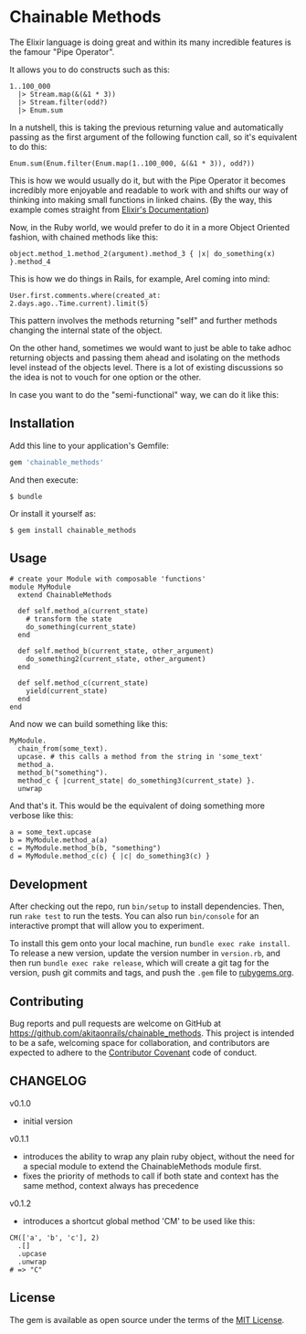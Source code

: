 # Chainable Methods

The Elixir language is doing great and within its many incredible features is the famour "Pipe Operator".

It allows you to do constructs such as this:

```
1..100_000
  |> Stream.map(&(&1 * 3))
  |> Stream.filter(odd?)
  |> Enum.sum
```

In a nutshell, this is taking the previous returning value and automatically passing as the first argument of the following function call, so it's equivalent to do this:

```
Enum.sum(Enum.filter(Enum.map(1..100_000, &(&1 * 3)), odd?))
```

This is how we would usually do it, but with the Pipe Operator it becomes incredibly more enjoyable and readable to work with and shifts our way of thinking into making small functions in linked chains. (By the way, this example comes straight from [Elixir's Documentation](http://elixir-lang.org/getting-started/enumerables-and-streams.html))

Now, in the Ruby world, we would prefer to do it in a more Object Oriented fashion, with chained methods like this:

```
object.method_1.method_2(argument).method_3 { |x| do_something(x) }.method_4
```

This is how we do things in Rails, for example, Arel coming into mind:

```
User.first.comments.where(created_at: 2.days.ago..Time.current).limit(5)
```

This pattern involves the methods returning "self" and further methods changing the internal state of the object.

On the other hand, sometimes we would want to just be able to take adhoc returning objects and passing them ahead and isolating on the methods level instead of the objects level. There is a lot of existing discussions so the idea is not to vouch for one option or the other.

In case you want to do the "semi-functional" way, we can do it like this:

## Installation

Add this line to your application's Gemfile:

```ruby
gem 'chainable_methods'
```

And then execute:

    $ bundle

Or install it yourself as:

    $ gem install chainable_methods

## Usage

```
# create your Module with composable 'functions'
module MyModule
  extend ChainableMethods

  def self.method_a(current_state)
    # transform the state
    do_something(current_state)
  end

  def self.method_b(current_state, other_argument)
    do_something2(current_state, other_argument)
  end

  def self.method_c(current_state)
    yield(current_state)
  end
end
```

And now we can build something like this:

```
MyModule.
  chain_from(some_text).
  upcase. # this calls a method from the string in 'some_text'
  method_a.
  method_b("something").
  method_c { |current_state| do_something3(current_state) }.
  unwrap
```

And that's it. This would be the equivalent of doing something more verbose like this:

```
a = some_text.upcase
b = MyModule.method_a(a)
c = MyModule.method_b(b, "something")
d = MyModule.method_c(c) { |c| do_something3(c) }
```

## Development

After checking out the repo, run `bin/setup` to install dependencies. Then, run `rake test` to run the tests. You can also run `bin/console` for an interactive prompt that will allow you to experiment.

To install this gem onto your local machine, run `bundle exec rake install`. To release a new version, update the version number in `version.rb`, and then run `bundle exec rake release`, which will create a git tag for the version, push git commits and tags, and push the `.gem` file to [rubygems.org](https://rubygems.org).

## Contributing

Bug reports and pull requests are welcome on GitHub at https://github.com/akitaonrails/chainable_methods. This project is intended to be a safe, welcoming space for collaboration, and contributors are expected to adhere to the [Contributor Covenant](http://contributor-covenant.org) code of conduct.

## CHANGELOG

v0.1.0
- initial version

v0.1.1
- introduces the ability to wrap any plain ruby object, without the need for a special module to extend the ChainableMethods module first.
- fixes the priority of methods to call if both state and context has the same method, context always has precedence

v0.1.2
- introduces a shortcut global method 'CM' to be used like this:

```
CM(['a', 'b', 'c'], 2)
  .[]
  .upcase
  .unwrap
# => "C"
```

## License

The gem is available as open source under the terms of the [MIT License](http://opensource.org/licenses/MIT).

